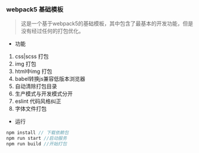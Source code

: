 ### webpack5 基础模板
> 这是一个基于webpack5的基础模板，其中包含了最基本的开发功能，但是没有经过任何的打包优化。

* 功能
1. css|scss 打包
2. img 打包
3. html中img 打包
4. babel转换js兼容低版本浏览器
5. 自动清除打包目录
6. 生产模式与开发模式分开
7. eslint 代码风格纠正
8. 字体文件打包

* 运行

```javascript
npm install // 下载依赖包
npm run start //启动服务
npm run build //开始打包
```
